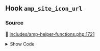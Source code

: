 ## Hook `amp_site_icon_url`

### Source

:link: [includes/amp-helper-functions.php:1721](../../includes/amp-helper-functions.php#L1721)

<details>
<summary>Show Code</summary>

```php
$logo_image_url = apply_filters( 'amp_site_icon_url', $logo_image_url );
```

</details>
